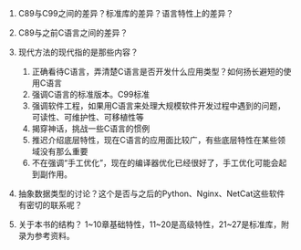 1. C89与C99之间的差异？标准库的差异？语言特性上的差异？
2. C89与之前C语言之间的差异？
3. 现代方法的现代指的是那些内容？
   1. 正确看待C语言，弄清楚C语言是否开发什么应用类型？如何扬长避短的使用C语言
   2. 强调C语言的标准版本。C99标准
   3. 强调软件工程，如果用C语言来处理大规模软件开发过程中遇到的问题，可读性、可维护性、可移植性等
   4. 揭穿神话，挑战一些C语言的惯例
   5. 推迟介绍底层特性，现在C语言的应用面比较广，有些底层特性在某些领域没有那么重要
   6. 不在强调“手工优化”，现在的编译器优化已经很好了，手工优化可能会起到副作用。

4. 抽象数据类型的讨论？这个是否与之后的Python、Nginx、NetCat这些软件有密切的联系呢？
5. 关于本书的结构？
   1~10章基础特性，11~20是高级特性，21~27是标准库，附录为参考资料。
